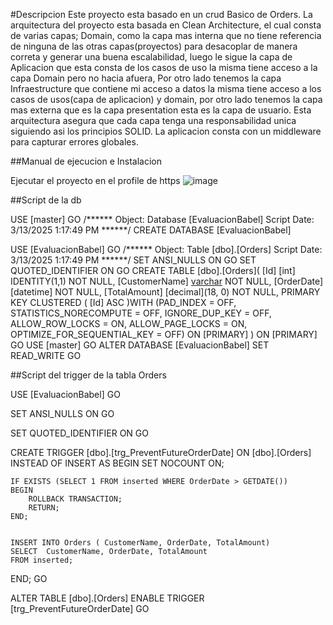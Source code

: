 #Descripcion Este proyecto esta basado en un crud Basico de Orders. La arquitectura del proyecto esta basada en Clean Architecture, el cual consta de varias capas; Domain, como la capa mas interna que no tiene referencia de ninguna de las otras capas(proyectos)
para desacoplar de manera correta y generar una buena escalabilidad, luego le sigue la capa de Aplicacion que esta consta de los casos de uso la misma tiene acceso a la capa Domain pero no hacia afuera, 
Por otro lado tenemos la capa Infraestructure que contiene mi acceso a datos la misma tiene acceso a los casos de usos(capa de aplicacion) y domain, por otro lado tenemos la capa mas externa que 
es la capa presentation esta es la capa de usuario. Esta arquitectura asegura que cada capa tenga una responsabilidad unica siguiendo asi los principios SOLID.
La aplicacion consta con un middleware para capturar errores globales.

##Manual de ejecucion e Instalacion

Ejecutar el proyecto en el profile de https 
![image](https://github.com/user-attachments/assets/9b170d3b-3b0f-4388-a919-196280b6b054)



##Script de la db

USE [master]
GO
/****** Object:  Database [EvaluacionBabel]    Script Date: 3/13/2025 1:17:49 PM ******/
CREATE DATABASE [EvaluacionBabel]

USE [EvaluacionBabel]
GO
/****** Object:  Table [dbo].[Orders]    Script Date: 3/13/2025 1:17:49 PM ******/
SET ANSI_NULLS ON
GO
SET QUOTED_IDENTIFIER ON
GO
CREATE TABLE [dbo].[Orders](
	[Id] [int] IDENTITY(1,1) NOT NULL,
	[CustomerName] [varchar](50) NOT NULL,
	[OrderDate] [datetime] NOT NULL,
	[TotalAmount] [decimal](18, 0) NOT NULL,
PRIMARY KEY CLUSTERED 
(
	[Id] ASC
)WITH (PAD_INDEX = OFF, STATISTICS_NORECOMPUTE = OFF, IGNORE_DUP_KEY = OFF, ALLOW_ROW_LOCKS = ON, ALLOW_PAGE_LOCKS = ON, OPTIMIZE_FOR_SEQUENTIAL_KEY = OFF) ON [PRIMARY]
) ON [PRIMARY]
GO
USE [master]
GO
ALTER DATABASE [EvaluacionBabel] SET  READ_WRITE 
GO



##Script del trigger de la tabla Orders

USE [EvaluacionBabel]
GO


SET ANSI_NULLS ON
GO

SET QUOTED_IDENTIFIER ON
GO

CREATE TRIGGER [dbo].[trg_PreventFutureOrderDate]
ON [dbo].[Orders]
INSTEAD OF INSERT
AS
BEGIN
    SET NOCOUNT ON;

    IF EXISTS (SELECT 1 FROM inserted WHERE OrderDate > GETDATE())
    BEGIN
        ROLLBACK TRANSACTION;
        RETURN;
    END;


    INSERT INTO Orders ( CustomerName, OrderDate, TotalAmount)
    SELECT  CustomerName, OrderDate, TotalAmount
    FROM inserted;
END;
GO

ALTER TABLE [dbo].[Orders] ENABLE TRIGGER [trg_PreventFutureOrderDate]
GO




